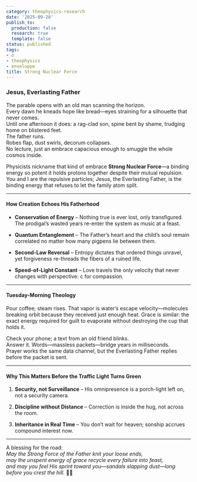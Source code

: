 ```yaml
---
category: theophysics-research
date: '2025-09-28'
publish_to:
  production: false
  research: true
  template: false
status: published
tags:
- o
- theophysics
- enveloppe
title: Strong Nuclear Force
---
```

   
### Jesus, Everlasting Father   
   
The parable opens with an old man scanning the horizon.     
Every dawn he kneads hope like bread—eyes straining for a silhouette that never comes.     
Until one afternoon it does: a rag-clad son, spine bent by shame, trudging home on blistered feet.     
The father runs.     
Robes flap, dust swirls, decorum collapses.     
No lecture, just an embrace capacious enough to smuggle the whole cosmos inside.   
   
Physicists nickname that kind of embrace **Strong Nuclear Force**—a binding energy so potent it holds protons together despite their mutual repulsion.     
You and I are the repulsive particles; Jesus, the Everlasting Father, is the binding energy that refuses to let the family atom split.   
   
   
---   
   
#### How Creation Echoes His Fatherhood   
   
   
- **Conservation of Energy** – Nothing true is ever lost, only transfigured. The prodigal’s wasted years re-enter the system as music at a feast.   
       
   
- **Quantum Entanglement** – The Father’s heart and the child’s soul remain correlated no matter how many pigpens lie between them.   
       
   
- **Second-Law Reversal** – Entropy dictates that ordered things unravel, yet forgiveness re-threads the fibers of a ruined life.   
       
   
- **Speed-of-Light Constant** – Love travels the only velocity that never changes with perspective: c for compassion.   
       
   
   
---   
   
#### Tuesday-Morning Theology   
   
Pour coffee; steam rises. That vapor is water’s escape velocity—molecules breaking orbit because they received just enough heat. Grace is similar: the exact energy required for guilt to evaporate without destroying the cup that holds it.   
   
Check your phone; a text from an old friend blinks.     
Answer it. Words—massless packets—bridge years in milliseconds.     
Prayer works the same data channel, but the Everlasting Father replies before the packet is sent.   
   
   
---   
   
#### Why This Matters Before the Traffic Light Turns Green   
   
1. **Security, not Surveillance** – His omnipresence is a porch-light left on, not a security camera.   
       
2. **Discipline without Distance** – Correction is inside the hug, not across the room.   
       
3. **Inheritance in Real Time** – You don’t wait for heaven; sonship accrues compound interest now.   
       
   
   
---   
   
A blessing for the road:     
_May the Strong Force of the Father knit your loose ends,     
may the unspent energy of grace recycle every failure into feast,     
and may you feel His sprint toward you—sandals slapping dust—long before you crest the hill._ 🚗💨